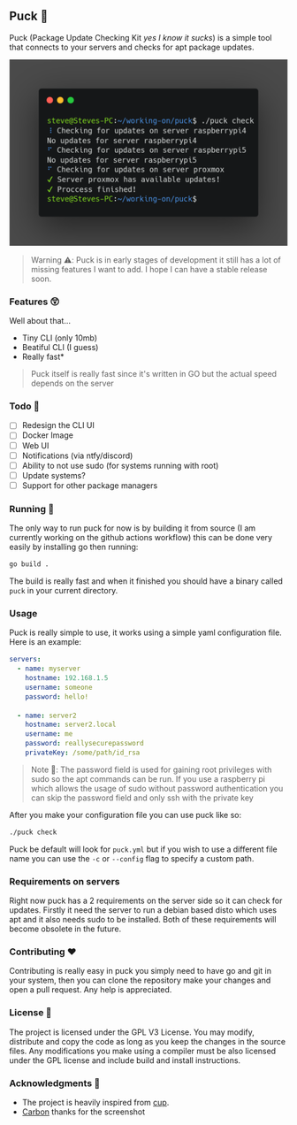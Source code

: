## Puck 🏒

Puck (Package Update Checking Kit _yes I know it sucks_) is a simple tool that connects to your servers and checks for
apt package updates.

<img alt="Screenshot" src="screenshots/screenshot.png" width="533" height="337">

> Warning ⚠️: Puck is in early stages of development it still has a lot of missing features I want to add. I hope I can have a stable release soon.

### Features 😲

Well about that...

- Tiny CLI (only 10mb)
- Beatiful CLI (I guess)
- Really fast\*

> Puck itself is really fast since it's written in GO but the actual speed depends on the server

### Todo 📃

- [ ] Redesign the CLI UI
- [ ] Docker Image
- [ ] Web UI
- [ ] Notifications (via ntfy/discord)
- [ ] Ability to not use sudo (for systems running with root)
- [ ] Update systems?
- [ ] Support for other package managers

### Running 🏃

The only way to run puck for now is by building it from source (I am currently working on the github actions workflow) this can be done very easily by installing go then running:

```bash
go build .
```

The build is really fast and when it finished you should have a binary called `puck` in your current directory.

### Usage

Puck is really simple to use, it works using a simple yaml configuration file. Here is an example:

```yaml
servers:
  - name: myserver
    hostname: 192.168.1.5
    username: someone
    password: hello!

  - name: server2
    hostname: server2.local
    username: me
    password: reallysecurepassword
    privateKey: /some/path/id_rsa
```

> Note 📝: The password field is used for gaining root privileges with sudo so the apt commands can be run. If you use a raspberry pi which allows the usage of sudo without password authentication you can skip the password field and only ssh with the private key

After you make your configuration file you can use puck like so:

```bash
./puck check
```

Puck be default will look for `puck.yml` but if you wish to use a different file name you can use the `-c` or `--config` flag to specify a custom path.

### Requirements on servers

Right now puck has a 2 requirements on the server side so it can check for updates. Firstly it need the server to run a debian based disto which uses apt and it also needs sudo to be installed. Both of these requirements will become obsolete in the future.

### Contributing ❤️

Contributing is really easy in puck you simply need to have go and git in your system, then you can clone the repository make your changes and open a pull request. Any help is appreciated.

### License 📜

The project is licensed under the GPL V3 License. You may modify, distribute and copy the code as long as you keep the changes in the source files. Any modifications you make using a compiler must be also licensed under the GPL license and include build and install instructions.

### Acknowledgments 🙏

- The project is heavily inspired from [cup](https://github.com/sergi0g/cup).
- [Carbon](https://carbon.now.sh/) thanks for the screenshot
